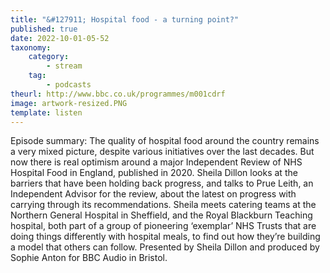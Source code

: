 ```yaml
---
title: "&#127911; Hospital food - a turning point?"
published: true
date: 2022-10-01-05-52
taxonomy:
    category:
        - stream
    tag:
        - podcasts
theurl: http://www.bbc.co.uk/programmes/m001cdrf
image: artwork-resized.PNG
template: listen
---
```


Episode summary: The quality of hospital food around the country remains a very mixed picture, despite various initiatives over the last decades. But now there is real optimism around a major Independent Review of NHS Hospital Food in England, published in 2020. Sheila Dillon looks at the barriers that have been holding back progress, and talks to Prue Leith, an Independent Advisor for the review, about the latest on progress with carrying through its recommendations. Sheila meets catering teams at the Northern General Hospital in Sheffield, and the Royal Blackburn Teaching hospital, both part of a group of pioneering &lsquo;exemplar&rsquo; NHS Trusts that are doing things differently with hospital meals, to find out how they&rsquo;re building a model that others can follow. Presented by Sheila Dillon and produced by Sophie Anton for BBC Audio in Bristol.
